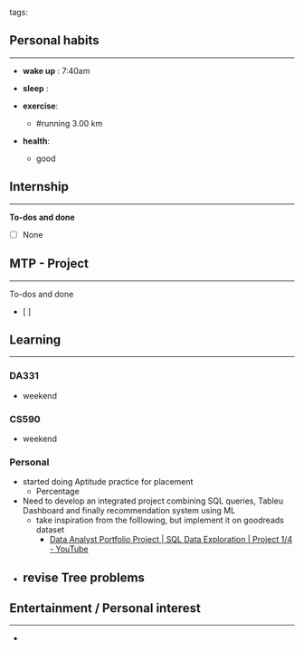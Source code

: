 tags: 
## Personal habits
--- 

- **wake up** : 7:40am

- **sleep** :

-  **exercise**:
	- #running 3.00 km 

-  **health**: 
	- good



## Internship 
---
**To-dos and done**
- [ ] None

## MTP - Project
--- 
To-dos and done
- [ ] 



## Learning
---
### DA331
- weekend

### CS590
- weekend

### Personal
- started doing Aptitude practice for placement
	- Percentage
- Need to develop an integrated project combining SQL queries, Tableu Dashboard and finally recommendation system using ML
	- take inspiration from the folllowing, but implement it on goodreads dataset
		- [Data Analyst Portfolio Project | SQL Data Exploration | Project 1/4 - YouTube](https://www.youtube.com/watch?v=qfyynHBFOsM&list=PLUaB-1hjhk8H48Pj32z4GZgGWyylqv85f&index=1&t=2539s)
- revise Tree problems
	- 
## Entertainment / Personal interest
---
- 